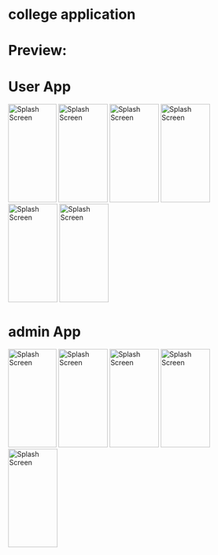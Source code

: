 # college application

# Preview:
# User App
<img src="https://github.com/SaqeebPatel/SIT_App/assets/132561344/dc814698-36f7-4da4-8f2f-bf93b5eb42ea" alt="Splash Screen" width="98" height="200" />  <img src="https://github.com/SaqeebPatel/SIT_App/assets/132561344/2f74cdd0-e731-4d3d-9f7c-b30cab0d40ef" alt="Splash Screen" width="100" height="200" /> 
<img src="https://github.com/SaqeebPatel/SIT_App/assets/132561344/9af5c5db-5660-4090-97b7-47ec483c8036 " alt="Splash Screen" width="100" height="200" /> <img src="https://github.com/SaqeebPatel/SIT_App/assets/132561344/6ef26452-9135-458e-95d1-ab56b11e7d99" alt="Splash Screen" width="100" height="200" /> <img src="https://github.com/SaqeebPatel/SIT_App/assets/132561344/061f4f21-f384-43e2-aa6d-643d5823b2d6" alt="Splash Screen" width="100" height="200" /> <img src="https://github.com/SaqeebPatel/SIT_App/assets/132561344/0146748c-da6e-4d72-a025-47a1eea70c61" alt="Splash Screen" width="100" height="200" />

# admin App
<img src="https://github.com/SaqeebPatel/SIT_App/assets/132561344/e108f5bf-0d04-4c13-9792-a91983205fbf" alt="Splash Screen" width="98" height="200" />  <img src="https://github.com/SaqeebPatel/SIT_App/assets/132561344/6e64bd97-c180-45c5-ac05-c24be08f6dae" alt="Splash Screen" width="100" height="200" /> 
<img src="https://github.com/SaqeebPatel/SIT_App/assets/132561344/fc51f0cb-bea0-4901-81d9-a94f1bdab32f" alt="Splash Screen" width="100" height="200" /> <img src="https://github.com/SaqeebPatel/SIT_App/assets/132561344/ebb38151-70c8-4663-9650-5a97a224d554" alt="Splash Screen" width="100" height="200" /> <img src="https://github.com/SaqeebPatel/SIT_App/assets/132561344/cdd969d4-2e18-4a61-a53a-d4f97b191c47" alt="Splash Screen" width="100" height="200" /> 


